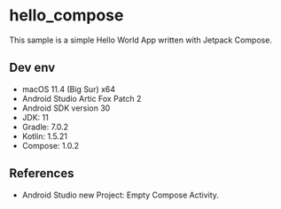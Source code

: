 # hello_compose

This sample is a simple Hello World App written with Jetpack Compose.

## Dev env

 - macOS 11.4 (Big Sur) x64
 - Android Studio Artic Fox Patch 2
 - Android SDK version 30
 - JDK: 11
 - Gradle: 7.0.2
 - Kotlin: 1.5.21
 - Compose: 1.0.2

 ## References

 - Android Studio new Project: Empty Compose Activity.